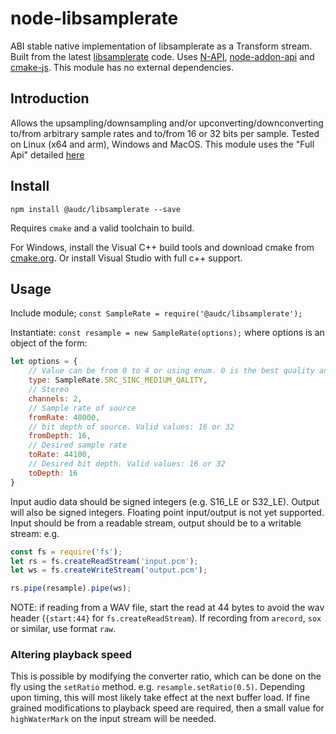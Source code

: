 # node-libsamplerate

ABI stable native implementation of libsamplerate as a Transform stream. Built from the latest [libsamplerate](https://github.com/erikd/libsamplerate) code. Uses [N-API](https://nodejs.org/api/n-api.html), [node-addon-api](https://www.npmjs.com/package/node-addon-api) and [cmake-js](https://www.npmjs.com/package/cmake-js). This module has no external dependencies.

## Introduction

Allows the upsampling/downsampling and/or upconverting/downconverting to/from arbitrary sample rates and to/from 16 or 32 bits per sample. Tested on Linux (x64 and arm), Windows and MacOS.
This module uses the "Full Api" detailed [here](http://www.mega-nerd.com/libsamplerate/api_full.html)

## Install

```shell
npm install @audc/libsamplerate --save
```

Requires `cmake` and a valid toolchain to build.

For Windows, install the Visual C++ build tools and download cmake from [cmake.org](https://cmake.org/download/). Or install Visual Studio with full c++ support.

## Usage

Include module;
`const SampleRate = require('@audc/libsamplerate');`

Instantiate:
`const resample = new SampleRate(options);`
where options is an object of the form:

```javascript
let options = {
    // Value can be from 0 to 4 or using enum. 0 is the best quality and the slowest.
    type: SampleRate.SRC_SINC_MEDIUM_QALITY,
    // Stereo
    channels: 2,
    // Sample rate of source
    fromRate: 48000,
    // bit depth of source. Valid values: 16 or 32
    fromDepth: 16,
    // Desired sample rate
    toRate: 44100,
    // Desired bit depth. Valid values: 16 or 32
    toDepth: 16
}
```

Input audio data should be signed integers (e.g. S16_LE or S32_LE). Output will also be signed integers. Floating point input/output is not yet supported.
Input should be from a readable stream, output should be to a writable stream: e.g.

```javascript
const fs = require('fs');
let rs = fs.createReadStream('input.pcm');
let ws = fs.createWriteStream('output.pcm');

rs.pipe(resample).pipe(ws);
```

NOTE: if reading from a WAV file, start the read at 44 bytes to avoid the wav header (`{start:44}` for `fs.createReadStream`).
If recording from `arecord`, `sox` or similar, use format `raw`.

### Altering playback speed

This is possible by modifying the converter ratio, which can be done on the fly using the `setRatio` method. e.g. `resample.setRatio(0.5)`. Depending upon timing, this will most likely take effect at the next buffer load. If fine grained modifications to playback speed are required, then a small value for `highWaterMark` on the input stream will be needed.
